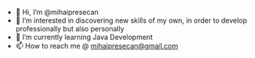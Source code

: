 - 👋 Hi, I’m @mihaipresecan
- 👀 I’m interested in discovering new skills of my own, in order to develop professionally but also personally
- 🌱 I’m currently learning Java Development
- 📫 How to reach me @ mihaipresecan@gmail.com

<!---
mihaipresecan/mihaipresecan is a ✨ special ✨ repository because its `README.md` (this file) appears on your GitHub profile.
You can click the Preview link to take a look at your changes.
--->
